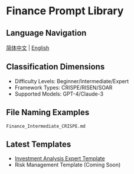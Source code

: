 # Finance Prompt Library

## Language Navigation
[简体中文](README.md) | [English](README.en.md)

## Classification Dimensions
- Difficulty Levels: Beginner/Intermediate/Expert
- Framework Types: CRISPE/RISEN/SOAR
- Supported Models: GPT-4/Claude-3

## File Naming Examples
`Finance_Intermediate_CRISPE.md`

## Latest Templates
- [Investment Analysis Expert Template](Finance_Expert_SOAR.md)
- Risk Management Template (Coming Soon)